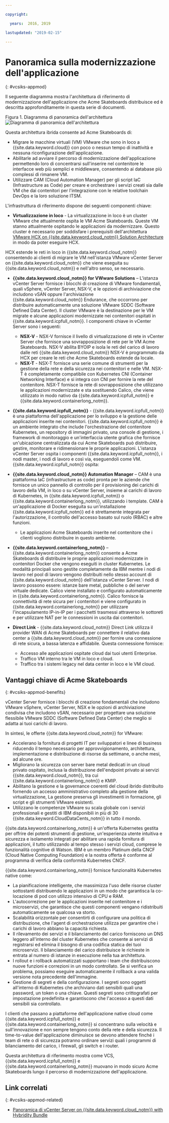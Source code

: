 ```yaml
---

copyright:

  years:  2016, 2019

lastupdated: "2019-02-15"

---
```


# Panoramica sulla modernizzazione dell'applicazione
{: #vcsiks-appmod}

Il seguente diagramma mostra l'architettura di riferimento di modernizzazione dell'applicazione che Acme Skateboards distribuisce ed è descritta approfonditamente in questa serie di documenti.

Figura 1. Diagramma di panoramica dell'architettura
![Diagramma di panoramica dell'architettura](vcsiks-aod.svg)

Questa architettura ibrida consente ad Acme Skateboards di:
- Migrare le macchine virtuali (VM) VMware che sono in loco a {{site.data.keyword.cloud}} con poco o nessun tempo di inattività e nessuna riconfigurazione dell'applicazione.
- Abilitarle ad avviare il percorso di modernizzazione dell'applicazione permettendo loro di concentrarsi sull'inserire nel contenitore le interfacce web più semplici e middleware, consentendo ai database più complessi di rimanere VM.
- Utilizzare CAM (Cloud Automation Manager) per gli script IaC (Infrastructure as Code) per creare e orchestrare i servizi creati sia dalle VM che dai contenitori per l'integrazione con le relative toolchain DevOps e la loro soluzione ITSM.

L'infrastruttura di riferimento dispone dei seguenti componenti chiave:
- **Virtualizzazione in loco** - La virtualizzazione in loco è un cluster VMware che attualmente ospita le VM Acme Skateboards. Queste VM stanno attualmente ospitando le applicazioni da modernizzare. Questo cluster è necessario per soddisfare i prerequisiti dell'architettura [VMware HCX on {{site.data.keyword.cloud_notm}} Solution Architecture](https://www.ibm.com/cloud/garage/files/HCX_Architecture_Design.pdf) in modo da poter eseguire HCX.

HCX estende le reti in loco in {{site.data.keyword.cloud_notm}} consentendo ai clienti di migrare le VM nell'istanza VMware vCenter Server on {{site.data.keyword.cloud_notm}} che viene eseguita su {{site.data.keyword.cloud_notm}} e nell'altro senso, se necessario.
- **{{site.data.keyword.cloud_notm}} for VWware Solutions** – L'istanza vCenter Server fornisce i blocchi di creazione di VMware fondamentali, quali vSphere, vCenter Server, NSX-V, e le opzioni di archiviazione che includono vSAN oppure l'archiviazione {{site.data.keyword.cloud_notm}} Endurance, che occorrono per distribuire automaticamente una soluzione VMware SDDC (Software Defined Data Center). Il cluster VMware è la destinazione per le VM migrate e alcune applicazioni modernizzate nei contenitori ospitati in {{site.data.keyword.icpfull_notm}}. I componenti chiave in vCenter Server sono i seguenti:
  - **NSX-V** - NSX-V fornisce il livello di virtualizzazione di rete in vCenter Server che fornisce una sovrapposizione di rete per le VM Acme Skateboards. NSX-V abilita BYOIP e isola le reti del carico di lavoro dalle reti {{site.data.keyword.cloud_notm}} NSX-V è programmato da HCX per creare le reti che Acme Skateboards estende da locale.
  - **NSX-T** - NSX-T fornisce una serie comune di strumenti per la gestione della rete e della sicurezza nei contenitori e nelle VM. NSX-T è completamente compatibile con Kubernetes CNI (Container Networking Interface) e si integra con CNI per fornire la rete del contenitore. NSX-T fornisce la rete di sovrapposizione che utilizzano le applicazioni modernizzate e sta sostituendo Calico, che viene utilizzato in modo nativo da {{site.data.keyword.icpfull_notm}} e {{site.data.keyword.containerlong_notm}}.

- **{{site.data.keyword.icpfull_notm}}** - {{site.data.keyword.icpfull_notm}} è una piattaforma dell'applicazione per lo sviluppo e la gestione delle applicazioni inserite nei contenitori. {{site.data.keyword.icpfull_notm}} è un ambiente integrato che include l'orchestrazione del contenitore Kubernetes, un repository di immagini privato, una console di gestione, i framework di monitoraggio e un'interfaccia utente grafica che fornisce un'ubicazione centralizzata da cui Acme Skateboards può distribuire, gestire, monitorare e ridimensionare le proprie applicazioni. L'istanza vCenter Server ospita i componenti {{site.data.keyword.icpfull_notm}}, i nodi master, i nodi di lavoro e così via, eseguendoli come VM. {{site.data.keyword.icpfull_notm}} ospita:
- **{{site.data.keyword.cloud_notm}} Automation Manager** – CAM è una piattaforma IaC (infrastructure as code) pronta per le aziende che fornisce un unico pannello di controllo per il provisioning dei carichi di lavoro della VM, in loco o su vCenter Server, insieme ai carichi di lavoro di Kubernetes, in {{site.data.keyword.icpfull_notm}} o {{site.data.keyword.containerlong_notm}}, utilizzando i template. CAM è un'applicazione di Docker eseguita su un'installazione {{site.data.keyword.icpfull_notm}} ed è strettamente integrata per l'autorizzazione, il controllo dell'accesso basato sul ruolo (RBAC) e altre funzioni.
    - Le applicazioni Acme Skateboards inserite nel contenitore che i clienti vogliono distribuire in questo ambiente.

- **{{site.data.keyword.containerlong_notm}}** – {{site.data.keyword.containerlong_notm}} consente a Acme Skateboards di distribuire le proprie applicazioni modernizzate in contenitori Docker che vengono eseguiti in cluster Kubernetes. Le modalità principali sono gestite completamente da IBM mentre i nodi di lavoro nel pool di lavoro vengono distribuiti nello stesso account di {{site.data.keyword.cloud_notm}} dell'istanza vCenter Server. I nodi di lavoro possono essere: istanze bare metal, pubbliche o del server virtuale dedicate. Calico viene installato e configurato automaticamente in {{site.data.keyword.containerlong_notm}}. Calico fornisce la connettività di rete sicura per i contenitori e viene configurato in {{site.data.keyword.containerlong_notm}} per utilizzare l'incapsulamento IP-in-IP per i pacchetti trasmessi attraverso le sottoreti e per utilizzare NAT per le connessioni in uscita dai contenitori.

- **Direct Link** - {{site.data.keyword.cloud_notm}} Direct Link utilizza il provider WAN di Acme Skateboards per connettere il relativo data center a {{site.data.keyword.cloud_notm}} per fornire una connessione di rete sicura, a bassa latenza e affidabile. Questa connessione fornisce:
  - Accesso alle applicazioni ospitate cloud dai tuoi utenti Enterprise.
  - Traffico VM interno tra le VM in loco e cloud.
  - Traffico tra i sistemi legacy nel data center in loco e le VM cloud.

## Vantaggi chiave di Acme Skateboards
{: #vcsiks-appmod-benefits}

vCenter Server fornisce i blocchi di creazione fondamentali che includono VMware vSphere, vCenter Server, NSX e le opzioni di archiviazione condivisa che includono vSAN, necessario per progettare una soluzione flessibile VMware SDDC (Software Defined Data Center) che meglio si adatta ai tuoi carichi di lavoro.

In sintesi, le offerte {{site.data.keyword.cloud_notm}} for VMware:
* Accelerano la fornitura di progetti IT per sviluppatori e linee di business riducendo il tempo necessario per approvvigionamento, architettura, implementazione e distribuzione di risorse da settimane, o anche mesi, ad alcune ore.
* Migliorano la sicurezza con server bare metal dedicati in un cloud privato ospitato, inclusa la distribuzione dell'endpoint privato ai servizi {{site.data.keyword.cloud_notm}}, tra cui {{site.data.keyword.containerlong_notm}} e KMIP.
* Abilitano la gestione e la governance coerenti del cloud ibrido distribuito fornendo un accesso amministrativo completo alla gestione della virtualizzazione, La gestione preserva gli investimenti in formazione, gli script e gli strumenti VMware esistenti.
* Utilizzano le competenze VMware su scala globale con i servizi professionali e gestiti di IBM disponibili in più di 30 {{site.data.keyword.CloudDataCents_notm}} in tutto il mondo.

{{site.data.keyword.containerlong_notm}} è un'offerta Kubernetes gestita per offrire dei potenti strumenti di gestione, un'esperienza utente intuitiva e sicurezza e isolamento integrati per abilitare una rapida fornitura di applicazioni, il tutto utilizzando al tempo stesso i servizi cloud, comprese le funzionalità cognitive di Watson. IBM è un membro Platinum della CNCF (Cloud Native Computing Foundation) e la nostra offerta è conforme al programma di verifica della conformità Kubernetes CNCF.

{{site.data.keyword.containerlong_notm}} fornisce funzionalità Kubernetes native come:
- La pianificazione intelligente, che massimizza l'uso delle risorse cluster
sottostanti distribuendo le applicazioni in un modo che garantisca la co-locazione di pod
con utilizzo intensivo di CPU e RAM.
- L'autocorrezione per le applicazioni inserite nel contenitore e i microservizi,
che garantisce che questi componenti vengano ridistribuiti automaticamente se qualcosa va storto.
- Scalabilità orizzontale per consentirti di configurare una politica di distribuzione, che l'agent di orchestrazione utilizza per garantire che i carichi di lavoro abbiano la capacità richiesta.
- Il rilevamento dei servizi e il bilanciamento del carico forniscono un DNS leggero all'interno del cluster Kubernetes che consente ai servizi di registrarsi ed elimina il bisogno di una codifica statica dei tuoi microservizi. Il bilanciamento del carico distribuisce le richieste in entrata al numero di istanze in esecuzione nella tua architettura.
- I rollout e i rollback automatizzati supportano i team che distribuiscono nuove funzioni e correzioni in un modo controllato. Se si verifica un problema, possiamo eseguire automaticamente il rollback a una valida versione nota precedente dell'immagine.
- Gestione di segreti e della configurazione. I segreti sono oggetti all'interno di Kubernetes che archiviano dati sensibili quali una password, un token o una chiave. Questi segreti sono crittografati per impostazione predefinita e garantiscono che l'accesso a questi dati sensibili sia controllato.

I clienti che passano a piattaforme dell'applicazione native cloud come {{site.data.keyword.icpfull_notm}} e {{site.data.keyword.containerlong_notm}} si concentrano sulla velocità e sull'innovazione e non sempre tengono conto della rete e della sicurezza. Il time-to-value dell'applicazione diminuisce se devono attendere finché i team di rete o di sicurezza potranno ordinare servizi quali i programmi di bilanciamento del carico, i firewall, gli switch e i router.

Questa architettura di riferimento mostra come VCS, {{site.data.keyword.icpfull_notm}} e {{site.data.keyword.containerlong_notm}} muovano in modo sicuro Acme Skateboards lungo il percorso di modernizzazione dell'applicazione.

## Link correlati
{: #vcsiks-appmod-related}

* [Panoramica di vCenter Server on {{site.data.keyword.cloud_notm}} with Hybridity Bundle
](/docs/services/vmwaresolutions/archiref/vcs?topic=vmware-solutions-vcs-hybridity-intro)
